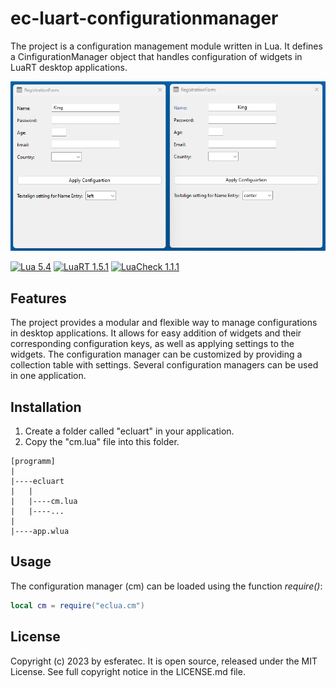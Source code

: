 # ec-luart-configurationmanager

The project is a configuration management module written in Lua. It defines a CinfigurationManager object that handles configuration of widgets in LuaRT desktop applications.

![Screenshot of the Regisatrtion Form](/readme.png)

[![Lua 5.4](https://badgen.net/badge/Lua/5.4/yellow)](https://github.com/lua/lua)
[![LuaRT 1.5.1](https://badgen.net/badge/LuaRT/1.5.1/blue)](https://github.com/samyeyo/LuaRT)
[![LuaCheck 1.1.1](https://badgen.net/badge/LuaCheck/1.1.1/green)](https://github.com/lunarmodules/luacheck)

## Features

The project provides a modular and flexible way to manage configurations in desktop applications. It allows for easy addition of widgets and their corresponding configuration  keys, as well as applying settings to the widgets. The configuration manager can be customized by providing a collection table with settings. Several configuration  managers can be used in one application.

## Installation

1. Create a folder called "ecluart" in your application.
2. Copy the "cm.lua" file into this folder.

```text
[programm]
|
|----ecluart
|   |
|   |----cm.lua
|   |----...
|
|----app.wlua
```

## Usage

The configuration manager (cm) can be loaded using the function *require()*:

```lua
local cm = require("eclua.cm") 
```

## License

Copyright (c) 2023 by esferatec.
It is open source, released under the MIT License.
See full copyright notice in the LICENSE.md file.
